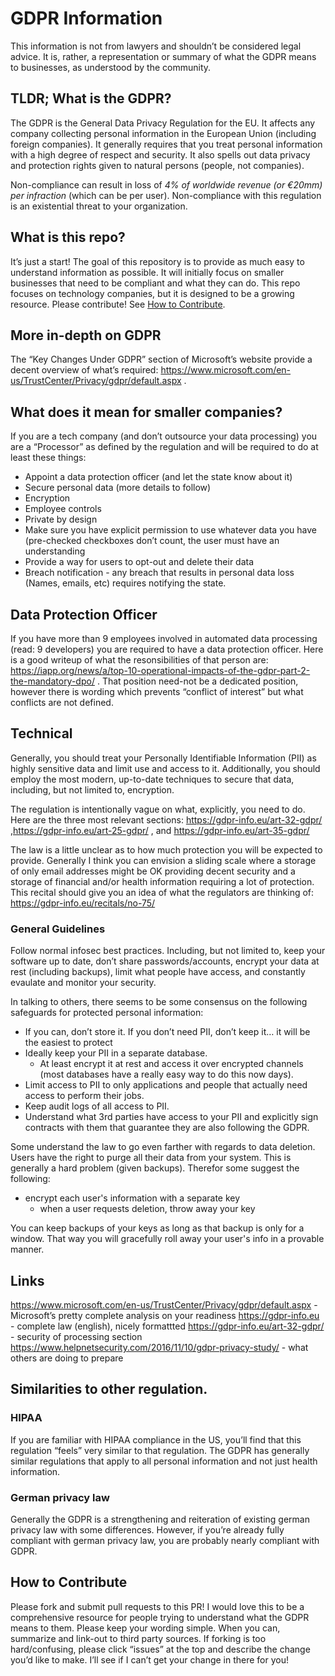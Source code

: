 # GDPR Information

This information is not from lawyers and shouldn’t be considered legal advice. It is, rather, a representation or summary of what the GDPR means to businesses, as understood by the community.

## TLDR; What is the GDPR?

The GDPR is the General Data Privacy Regulation for the EU. It affects any company collecting personal information in the European Union (including foreign companies). It generally requires that you treat personal information with a high degree of respect and security. It also spells out data privacy and protection rights given to natural persons (people, not companies).

Non-compliance can result in loss of *4% of worldwide revenue (or €20mm) per infraction* (which can be per user). Non-compliance with this regulation is an existential threat to your organization.

## What is this repo?

It’s just a start! The goal of this repository is to provide as much easy to understand information as possible. It will initially focus on smaller businesses that need to be compliant and what they can do. This repo focuses on technology companies, but it is designed to be a growing resource. Please contribute! See [How to Contribute](#how-to-contribute). 

## More in-depth on GDPR

The “Key Changes Under GDPR” section of Microsoft’s website provide a decent overview of what’s required: https://www.microsoft.com/en-us/TrustCenter/Privacy/gdpr/default.aspx .

## What does it mean for smaller companies?

If you are a tech company (and don’t outsource your data processing) you are a “Processor” as defined by the regulation and will be required to do at least these things:

* Appoint a data protection officer (and let the state know about it)
* Secure personal data (more details to follow)
* Encryption
* Employee controls
* Private by design
* Make sure you have explicit permission to use whatever data you have (pre-checked checkboxes don’t count, the user must have an understanding
* Provide a way for users to opt-out and delete their data
* Breach notification - any breach that results in personal data loss (Names, emails, etc) requires notifying the state.

## Data Protection Officer

If you have more than 9 employees involved in automated data processing (read: 9 developers) you are required to have a data protection officer. Here is a good writeup of what the resonsibilities of that person are: https://iapp.org/news/a/top-10-operational-impacts-of-the-gdpr-part-2-the-mandatory-dpo/  . That position need-not be a dedicated position, however there is wording which prevents “conflict of interest” but what conflicts are not defined.

## Technical

Generally, you should treat your Personally Identifiable Information (PII) as highly sensitive data and limit use and access to it. Additionally, you should employ the most modern, up-to-date techniques to secure that data, including, but not limited to, encryption. 

The regulation is intentionally vague on what, explicitly, you need to do. Here are the three most relevant sections: https://gdpr-info.eu/art-32-gdpr/ ,https://gdpr-info.eu/art-25-gdpr/ , and https://gdpr-info.eu/art-35-gdpr/

The law is a little unclear as to how much protection you will be expected to provide. Generally I think you can envision a sliding scale where a storage of only email addresses might be OK providing decent security and a storage of financial and/or health information requiring a lot of protection. This recital should give you an idea of what the regulators are thinking of: https://gdpr-info.eu/recitals/no-75/

### General Guidelines

Follow normal infosec best practices. Including, but not limited to, keep your software up to date, don’t share passwords/accounts, encrypt your data at rest (including backups), limit what people have access, and constantly evaulate and monitor your security.

In talking to others, there seems to be some consensus on the following safeguards for protected personal information:

* If you can, don’t store it. If you don’t need PII, don’t keep it… it will be the easiest to protect
* Ideally keep your PII in a separate database. 
  * At least encrypt it at rest and access it over encrypted channels (most databases have a really easy way to do this now days).
* Limit access to PII to only applications and people that actually need access to perform their jobs.
* Keep audit logs of all access to PII.
* Understand what 3rd parties have access to your PII and explicitly sign contracts with them that guarantee they are also following the GDPR.

Some understand the law to go even farther with regards to data deletion. Users have the right to purge all their data from your system. This is generally a hard problem (given backups). Therefor some suggest the following:

* encrypt each user's information with a separate key
  * when a user requests deletion, throw away your key
  
You can keep backups of your keys as long as that backup is only for a window. That way you will gracefully roll away your user's info in a provable manner.

## Links

https://www.microsoft.com/en-us/TrustCenter/Privacy/gdpr/default.aspx - Microsoft’s pretty complete analysis on your readiness
https://gdpr-info.eu - complete law (english), nicely formattted
https://gdpr-info.eu/art-32-gdpr/ - security of processing section
https://www.helpnetsecurity.com/2016/11/10/gdpr-privacy-study/ - what others are doing to prepare


## Similarities to other regulation.

### HIPAA
If you are familiar with HIPAA compliance in the US, you’ll find that this regulation “feels” very similar to that regulation. The GDPR has generally similar regulations that apply to all personal information and not just health information.

### German privacy law
Generally the GDPR is a strengthening and reiteration of existing german privacy law with some differences. However, if you’re already fully compliant with german privacy law, you are probably nearly compliant with GDPR.

## How to Contribute

Please fork and submit pull requests to this PR! I would love this to be a comprehensive resource for people trying to understand what the GDPR means to them. Please keep your wording simple. When you can, summarize and link-out to third party sources. If forking is too hard/confusing, please click “issues” at the top and describe the change you’d like to make. I’ll see if I can’t get your change in there for you!


